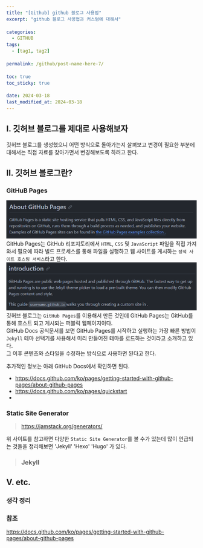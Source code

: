 ```yaml
---
title: "[Github] github 블로그 사용법"
excerpt: "github 블로그 사용법과 커스텀에 대해서"

categories:
  - GITHUB
tags:
  - [tag1, tag2]

permalink: /github/post-name-here-7/

toc: true
toc_sticky: true

date: 2024-03-18
last_modified_at: 2024-03-18
---
```


## I. 깃허브 블로그를 제대로 사용해보자
깃허브 블로그를 생성했으니 어떤 방식으로 돌아가는지 살펴보고 변경이 필요한 부분에 대해서는 직접 자료를 찾아가면서 변경해보도록 하려고 한다.

## II. 깃허브 블로그란?

### GitHuB Pages
![output](/assets/images/posts_img/etc-cate/gitpages.png)  
GitHub Pages는 GitHub 리포지토리에서 `HTML`, `CSS` 및 `JavaScript` 파일을 직접 가져와서 필요에 따라 빌드 프로세스를 통해 파일을 실행하고 웹 사이트를 게시하는 `정적 사이트 호스팅 서비스`라고 한다.
![output](/assets/images/posts_img/etc-cate/gitpagesdocs.png)
깃허브 블로그는 `GitHub Pages`를 이용해서 만든 것인데 GitHub Pages는 GitHub를 통해 호스트 되고 게시되는 퍼블릭 웹페이지이다.  
GitHub Docs 공식문서를 보면 GitHub Pages를 시작하고 실행하는 가장 빠른 방법이 `Jekyll` 테마 선택기를 사용해서 미리 만들어진 테마를 로드하는 것이라고 소개하고 있다.  
그 이후 콘텐츠와 스타일을 수정하는 방식으로 사용하면 된다고 한다.  
  
추가적인 정보는 아래 GitHub Docs에서 확인하면 된다.
>
* https://docs.github.com/ko/pages/getting-started-with-github-pages/about-github-pages
* https://docs.github.com/ko/pages/quickstart  
* 
### Static Site Generator
> https://jamstack.org/generators/

위 사이트를 참고하면 다양한 `Static Site Generator`를 볼 수가 있는데 많이 언급되는 것들을 정리해보면 'Jekyll' 'Hexo' 'Hugo' 가 있다.
> ### Jekyll

## V. etc.
### 생각 정리


### 참조
https://docs.github.com/ko/pages/getting-started-with-github-pages/about-github-pages
